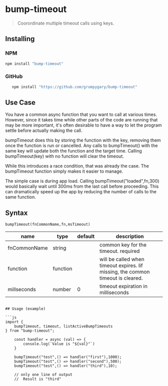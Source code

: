 # bump-timeout

> Coorordinate multiple timeout calls using keys.

## Installing

### NPM

```sh
npm install "bump-timeout"
```

### GitHub

```sh
   npm install "https://github.com/grumpygary/bump-timeout"
```

## Use Case

You have a common async function that you want to call at various times.
However, since it takes time while other parts of the code are running
that may be more important, it's often desirable to have a way to
let the program settle before actually making the call.

bumpTimeout does this by storing the function with the key,
removing them once the function is run or cancelled.
Any calls to bumpTimeout() with the same key will update both the
function and the target time.  Calling bumpTimeout(key) with no function
will clear the timeout.

While this introduces a race condition, that was already the case.
The bumpTimeout function simply makes it easier to manage.

The simple case is during app load.  Calling bumpTimeout("loaded",fn,300)
would basically wait until 300ms from the last call before proceeding.
This can dramatically speed up the app by reducing the number of calls
to the same function.

## Syntax

```bumpTimeout(fnCommonName,fn,msTimeout)```

name          | type     | default         | description
--------------|----------|-----------------|-------------------------------------------------
fnCommonName  | string   |                 | common key for the timeout.  required
function      | function | <none>          | will be called when timeout expires. Iif missing, the common timeout is cleared.
millseconds   | number   | 0               | timeout expiration in milliseconds
```

## Usage (example)

```js
import { 
    bumpTimeout, timeout, listActiveBumpTimeouts
} from "bump-timeout";

    const handler = async (val) => {
        console.log(`Value is "${val}"`)
    }

    bumpTimeout("test",() => handler("first"),1000);
    bumpTimeout("test",() => handler("second"),500);
    bumpTimeout("test",() => handler("third"),10);

    // only one line of output
    //  Result is "third"

```
